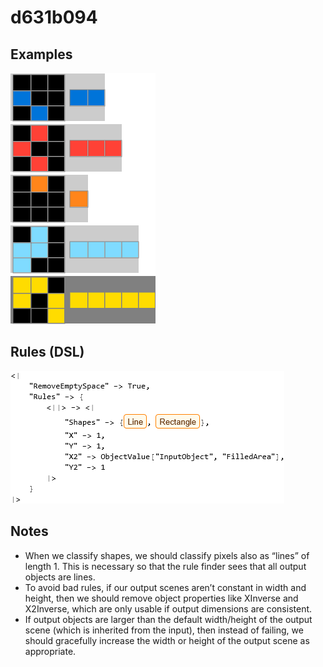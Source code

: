 # d631b094

## Examples

![ARC examples for d631b094](examples.png?raw=true)

## Rules (DSL)

![DSL rules for d631b094](rules.png?raw=true)

## Notes
* When we classify shapes, we should classify pixels also as “lines” of length 1. This is necessary so that the rule finder sees that all output objects are lines.
* To avoid bad rules, if our output scenes aren’t constant in width and height, then we should remove object properties like XInverse and X2Inverse, which are only usable if output dimensions are consistent.
* If output objects are larger than the default width/height of the output scene (which is inherited from the input), then instead of failing, we should gracefully increase the width or height of the output scene as appropriate.